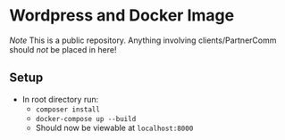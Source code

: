 # Wordpress and Docker Image
*Note* This is a public repository. Anything involving clients/PartnerComm should *not* be placed in here!

## Setup
* In root directory run:
  * `composer install`
  * `docker-compose up --build`
  * Should now be viewable at `localhost:8000`

